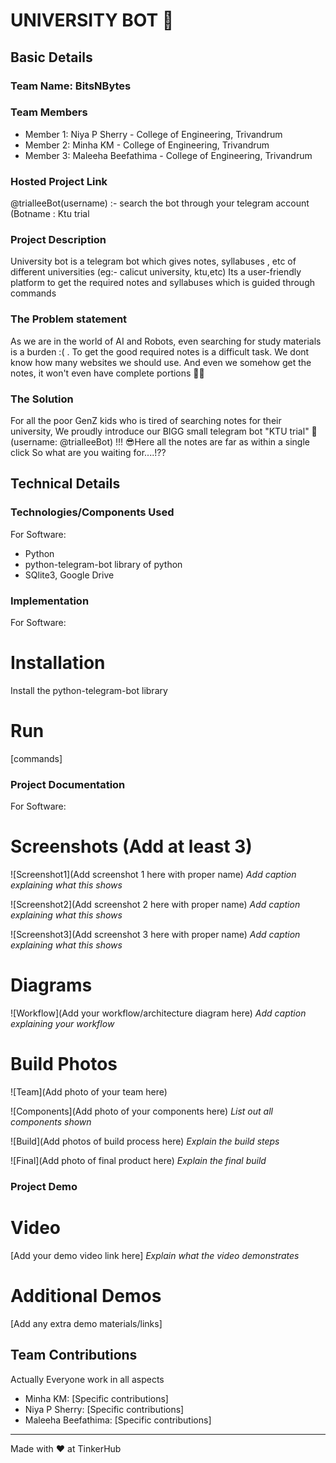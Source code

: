 # UNIVERSITY BOT 🎯


## Basic Details
### Team Name: BitsNBytes


### Team Members
- Member 1: Niya P Sherry - College of Engineering, Trivandrum
- Member 2: Minha KM - College of Engineering, Trivandrum
- Member 3: Maleeha Beefathima - College of Engineering, Trivandrum

### Hosted Project Link
@trialleeBot(username) :- search the bot through your telegram account (Botname : Ktu trial

### Project Description
University bot is a telegram bot which gives notes, syllabuses , etc of different universities (eg:- calicut university, ktu,etc)
Its a user-friendly  platform to get the required notes and syllabuses which is guided through commands

### The Problem statement
As we are in the world of AI and Robots, even searching for study materials is a burden :( .
To get the good required notes is a difficult task. We dont know how many websites we should use.
And even we somehow get the notes, it won't even have complete portions 🥲😿

### The Solution
For all the poor GenZ kids who is tired of searching notes for their university, 
We proudly introduce our BIGG small telegram bot "KTU trial" 🫰(username: @trialleeBot) !!!
😎Here all the notes are far as within a single click
So what are you waiting for....!?? 

## Technical Details
### Technologies/Components Used
For Software:
- Python
- python-telegram-bot library of python
- SQlite3, Google Drive

### Implementation
For Software:
# Installation
Install the python-telegram-bot library

# Run
[commands]

### Project Documentation
For Software:

# Screenshots (Add at least 3)
![Screenshot1](Add screenshot 1 here with proper name)
*Add caption explaining what this shows*

![Screenshot2](Add screenshot 2 here with proper name)
*Add caption explaining what this shows*

![Screenshot3](Add screenshot 3 here with proper name)
*Add caption explaining what this shows*

# Diagrams
![Workflow](Add your workflow/architecture diagram here)
*Add caption explaining your workflow*


# Build Photos
![Team](Add photo of your team here)


![Components](Add photo of your components here)
*List out all components shown*

![Build](Add photos of build process here)
*Explain the build steps*

![Final](Add photo of final product here)
*Explain the final build*

### Project Demo
# Video
[Add your demo video link here]
*Explain what the video demonstrates*

# Additional Demos
[Add any extra demo materials/links]

## Team Contributions
Actually Everyone work in all aspects
- Minha KM: [Specific contributions]
- Niya P Sherry: [Specific contributions]
- Maleeha Beefathima: [Specific contributions]

---
Made with ❤️ at TinkerHub
